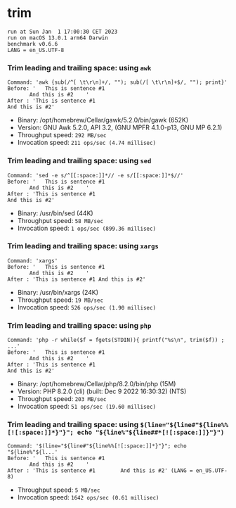 # trim
 
    run at Sun Jan  1 17:00:30 CET 2023
    run on macOS 13.0.1 arm64 Darwin
    benchmark v0.6.6
    LANG = en_US.UTF-8
 
### Trim leading and trailing space: using `awk`
```shell
Command: 'awk {sub(/^[ \t\r\n]+/, ""); sub(/[ \t\r\n]+$/, ""); print}'
Before: '   This is sentence #1
       And this is #2    '
After : 'This is sentence #1
And this is #2'
```
* Binary: /opt/homebrew/Cellar/gawk/5.2.0/bin/gawk (652K)
* Version: GNU Awk 5.2.0, API 3.2, (GNU MPFR 4.1.0-p13, GNU MP 6.2.1)
* Throughput speed: `292 MB/sec`
* Invocation speed: `211 ops/sec (4.74 millisec)`

### Trim leading and trailing space: using `sed`
```shell
Command: 'sed -e s/^[[:space:]]*// -e s/[[:space:]]*$//'
Before: '   This is sentence #1
       And this is #2    '
After : 'This is sentence #1
And this is #2'
```
* Binary: /usr/bin/sed (44K)
* Throughput speed: `58 MB/sec`
* Invocation speed: `1 ops/sec (899.36 millisec)`

### Trim leading and trailing space: using `xargs`
```shell
Command: 'xargs'
Before: '   This is sentence #1
       And this is #2    '
After : 'This is sentence #1 And this is #2'
```
* Binary: /usr/bin/xargs (24K)
* Throughput speed: `19 MB/sec`
* Invocation speed: `526 ops/sec (1.90 millisec)`

### Trim leading and trailing space: using `php`
```shell
Command: 'php -r while($f = fgets(STDIN)){ printf("%s\n", trim($f)) ; ...'
Before: '   This is sentence #1
       And this is #2    '
After : 'This is sentence #1
And this is #2'
```
* Binary: /opt/homebrew/Cellar/php/8.2.0/bin/php (15M)
* Version: PHP 8.2.0 (cli) (built: Dec  9 2022 16:30:32) (NTS)
* Throughput speed: `203 MB/sec`
* Invocation speed: `51 ops/sec (19.60 millisec)`

### Trim leading and trailing space: using `$(line="${line#"${line%%[![:space:]]*}"}"; echo "${line%"${line##*[![:space:]]}"}")`
```shell
Command: '$(line="${line#"${line%%[![:space:]]*}"}"; echo "${line%"${l...'
Before: '   This is sentence #1
       And this is #2    '
After : 'This is sentence #1        And this is #2' (LANG = en_US.UTF-8)
```
* Throughput speed: `5 MB/sec`
* Invocation speed: `1642 ops/sec (0.61 millisec)`

